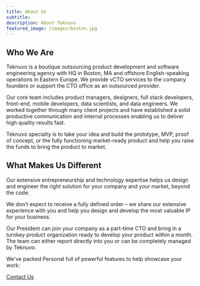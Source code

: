 ```yaml
---
title: About Us
subtitle:
description: About Teknuvo
featured_image: /images/boston.jpg
---
```


## Who We Are

Teknuvo is a boutique outsourcing product development and software engineering agency with HQ in Boston, MA and offshore English-speaking operations in Eastern Europe. We provide vCTO services to the company founders or support the CTO office as an outsourced provider.

Our core team includes product managers, designers, full stack developers, front-end, mobile developers, data scientists, and data engineers. We worked together through many client projects and have established a solid productive communication and internal processes enabling us to deliver high quality results fast.

Teknuvo specialty is to take your idea and build the prototype, MVP, proof of concept, or the fully functioning market-ready product and help you raise the funds to bring the product to market.

## What Makes Us Different
Our extensive entrepreneurship and technology expertise helps us design and engineer the right solution for your company and your market, beyond the code. 

We don’t expect to receive a fully defined order – we share our extensive experience with you and help you design and develop the most valuable IP for your business. 

Our President can join your company as a part-time CTO and bring in a turnkey product organization ready to develop your product within a month. The team can either report directly into you or can be completely managed by Teknuvo.


We've packed Personal full of powerful features to help showcase your work:

<a href="/contact" class="button button--large">Contact Us</a>